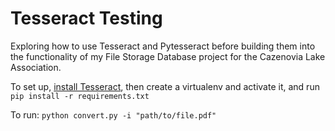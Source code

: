 # Tesseract Testing

Exploring how to use Tesseract and Pytesseract before building them into the functionality of my  File Storage Database project for the Cazenovia Lake Association.

To set up, [install Tesseract](https://tesseract-ocr.github.io/tessdoc/Installation.html), then create a virtualenv and activate it, and run `pip install -r requirements.txt`

To run: `python convert.py -i "path/to/file.pdf"`